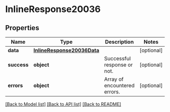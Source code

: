 # InlineResponse20036

## Properties
Name | Type | Description | Notes
------------ | ------------- | ------------- | -------------
**data** | [**InlineResponse20036Data**](InlineResponse20036Data.md) |  | [optional] 
**success** | **object** | Successful response or not. | [optional] 
**errors** | **object** | Array of encountered errors. | [optional] 

[[Back to Model list]](../README.md#documentation-for-models) [[Back to API list]](../README.md#documentation-for-api-endpoints) [[Back to README]](../README.md)


